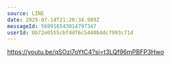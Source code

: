 ```yaml
---
source: LINE
date: 2025-07-14T21:20:34.989Z
messageId: 569916543014797347
userId: Ub72e0555cbf4df6c5440b4dc7993c71d
---
```


https://youtu.be/qSOzi7oYtC4?si=t3LQf96mPBFP3Hwo